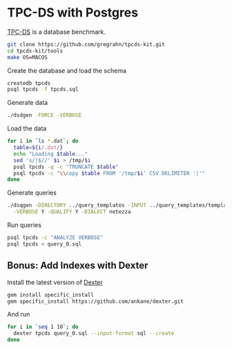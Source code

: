 # TPC-DS with Postgres

[TPC-DS](http://www.tpc.org/tpcds/) is a database benchmark.

```sh
git clone https://github.com/gregrahn/tpcds-kit.git
cd tpcds-kit/tools
make OS=MACOS
```

Create the database and load the schema

```sh
createdb tpcds
psql tpcds -f tpcds.sql
```

Generate data

```sh
./dsdgen -FORCE -VERBOSE
```

Load the data

```sh
for i in `ls *.dat`; do
  table=${i/.dat/}
  echo "Loading $table..."
  sed 's/|$//' $i > /tmp/$i
  psql tpcds -q -c "TRUNCATE $table"
  psql tpcds -c "\\copy $table FROM '/tmp/$i' CSV DELIMITER '|'"
done
```

Generate queries

```sh
./dsqgen -DIRECTORY ../query_templates -INPUT ../query_templates/templates.lst \
  -VERBOSE Y -QUALIFY Y -DIALECT netezza
```

Run queries

```sh
psql tpcds -c "ANALYZE VERBOSE"
psql tpcds < query_0.sql
```

## Bonus: Add Indexes with Dexter

Install the latest version of [Dexter](https://github.com/ankane/dexter)

```sh
gem install specific_install
gem specific_install https://github.com/ankane/dexter.git
```

And run

```sh
for i in `seq 1 10`; do
  dexter tpcds query_0.sql --input-format sql --create
done
```
